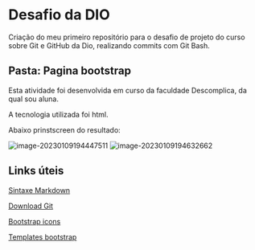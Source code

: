 # Desafio da DIO
Criação do meu primeiro repositório para o desafio de projeto do curso sobre Git e GitHub da Dio, realizando commits com Git Bash.



## Pasta: Pagina bootstrap

Esta atividade foi desenvolvida em curso da faculdade Descomplica, da qual sou aluna.

A tecnologia utilizada foi html.

Abaixo prinstscreen do resultado:

![image-20230109194447511](https://user-images.githubusercontent.com/112660336/211439841-35679594-3701-443a-867e-52b107fb3e2c.png)
![image-20230109194632662](https://user-images.githubusercontent.com/112660336/211439842-65dddd4f-c54a-4262-8859-932ac27e811b.png)


## Links úteis

[Sintaxe Markdown](https://www.markdownguide.org/)

[Download Git](https://git-scm.com/downloads)

[Bootstrap icons](https://icons.getbootstrap.com/icons/x/)

[Templates bootstrap](https://startbootstrap.com/)



